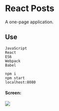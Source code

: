 # React Posts

A one-page application.

## Use
```
JavaScript
React
ES6
Webpack
Babel

```
```
npm i
npm start
localhost:8080

```
#### Screen:
![](http://image.prntscr.com/image/4587f4c916a341c1beb167274f4d3513.png)
